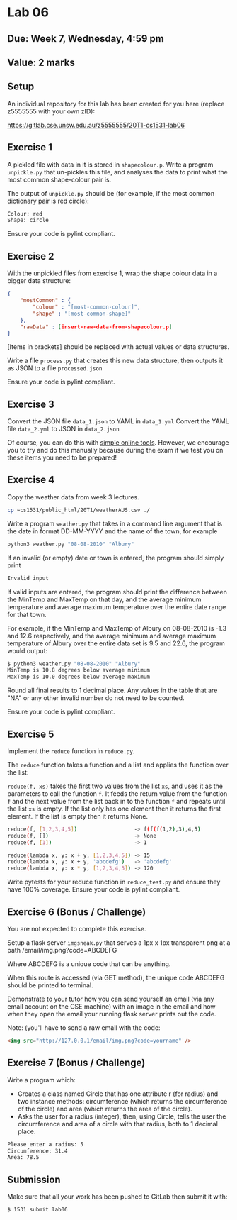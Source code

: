 # Lab 06

## Due: Week **7**, Wednesday, 4:59 pm

## Value: 2 marks

## Setup

An individual repository for this lab has been created for you here (replace z5555555 with your own zID):

https://gitlab.cse.unsw.edu.au/z5555555/20T1-cs1531-lab06

## Exercise 1

A pickled file with data in it is stored in `shapecolour.p`. Write a program `unpickle.py` that un-pickles this file, and analyses the data to print what the most common shape-colour pair is.

The output of `unpickle.py` should be (for example, if the most common dictionary pair is red circle):

```txt
Colour: red
Shape: circle
```

Ensure your code is pylint compliant.

## Exercise 2

With the unpickled files from exercise 1, wrap the shape colour data in a bigger data structure:

```json
{
    "mostCommon" : {
        "colour" : "[most-common-colour]",
        "shape" : "[most-common-shape]"
    },
    "rawData" : [insert-raw-data-from-shapecolour.p]
}
```

[Items in brackets] should be replaced with actual values or data structures.

Write a file `process.py` that creates this new data structure, then outputs it as JSON to a file `processed.json`

Ensure your code is pylint compliant.

## Exercise 3

Convert the JSON file `data_1.json` to YAML in `data_1.yml`
Convert the YAML file `data_2.yml` to JSON in `data_2.json`

Of course, you can do this with [simple online tools](https://www.json2yaml.com/). However, we encourage you to try and do this manually because during the exam if we test you on these items you need to be prepared!

## Exercise 4

Copy the weather data from week 3 lectures.

```bash
cp ~cs1531/public_html/20T1/weatherAUS.csv ./
```

Write a program `weather.py` that takes in a command line argument that is the date in format DD-MM-YYYY and the name of the town, for example

```bash
python3 weather.py "08-08-2010" "Albury"
```

If an invalid (or empty) date or town is entered, the program should simply print
```txt
Invalid input
```

If valid inputs are entered, the program should print the difference between the MinTemp and MaxTemp on that day, and the average minimum temperature and average maximum temperature over the entire date range for that town.

For example, if the MinTemp and MaxTemp of Albury on 08-08-2010 is -1.3 and 12.6 respectively, and the average minimum and average maximum temperature of Albury over the entire data set is 9.5 and 22.6, the program would output:

```bash
$ python3 weather.py "08-08-2010" "Albury"
MinTemp is 10.8 degrees below average minimum
MaxTemp is 10.0 degrees below average maximum
```

Round all final results to 1 decimal place. Any values in the table that are "NA" or any other invalid number do not need to be counted.

Ensure your code is pylint compliant.

## Exercise 5

Implement the `reduce` function in `reduce.py`.

The `reduce` function takes a function and a list and applies the function over the list:

`reduce(f, xs)` takes the first two values from the list `xs`, and uses it as the parameters to call the function `f`. It feeds the return value from the function `f` and the next value from the list back in to the function `f` and repeats until the list `xs` is empty. If the list only has one element then it returns the first element. If the list is empty then it returns None.

```bash
reduce(f, [1,2,3,4,5])                  -> f(f(f(1,2),3),4,5)
reduce(f, [])                           -> None
reduce(f, [1])                          -> 1

reduce(lambda x, y: x + y, [1,2,3,4,5]) -> 15
reduce(lambda x, y: x + y, 'abcdefg')   -> 'abcdefg'
reduce(lambda x, y: x * y, [1,2,3,4,5]) -> 120
```

Write pytests for your reduce function in `reduce_test.py` and ensure they have 100% coverage. Ensure your code is pylint compliant.

## Exercise 6 (Bonus / Challenge)

You are not expected to complete this exercise.

Setup a flask server `imgsneak.py` that serves a 1px x 1px transparent png at a path /email/img.png?code=ABCDEFG

Where ABCDEFG is a unique code that can be anything.

When this route is accessed (via GET method), the unique code ABCDEFG should be printed to terminal.

Demonstrate to your tutor how you can send yourself an email (via any email account on the CSE machine) with an image in the email and how when they open the email your running flask server prints out the code.

Note: (you'll have to send a raw email with the code:
```html
<img src="http://127.0.0.1/email/img.png?code=yourname" />
```

## Exercise 7 (Bonus / Challenge)

Write a program which:
 * Creates a class named Circle that has one attribute r (for radius) and two instance methods: circumference (which returns the circumference of the circle) and area (which returns the area of the circle).
 * Asks the user for a radius (integer), then, using Circle, tells the user the circumference and area of a circle with that radius, both to 1 decimal place.

```bash
Please enter a radius: 5
Circumference: 31.4
Area: 78.5
```

## Submission

Make sure that all your work has been pushed to GitLab then submit it with:

```bash
$ 1531 submit lab06
```
